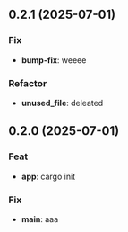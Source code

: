 ## 0.2.1 (2025-07-01)

### Fix

- **bump-fix**: weeee

### Refactor

- **unused_file**: deleated

## 0.2.0 (2025-07-01)

### Feat

- **app**: cargo init

### Fix

- **main**: aaa
